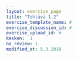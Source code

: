 ```yaml
---
layout: exercise_page
title: "Tehtävä 1.2"
exercise_template_name: #
exercise_discussion_id: #
exercise_upload_id: #
kesken:  1
no_review: 1
modified_at: 5.3.2018
---
```

